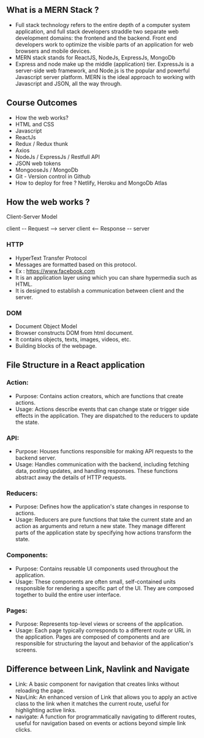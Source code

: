 ## What is a MERN Stack ?
- Full stack technology refers to the entire depth of a computer system application, and full stack developers straddle two separate web development domains: the frontend and the backend. Front end developers work to optimize the visible parts of an application for web browsers and mobile devices.
- MERN stack stands for ReactJS, NodeJs, ExpressJs, MongoDb
- Express and node make up the middle (application) tier. ExpressJs is a server-side web framework, and Node.js is the popular and powerful Javascript server platform. MERN is the ideal approach to working with Javascript and JSON, all the way through.


## Course Outcomes
- How the web works?
- HTML and CSS
- Javascript
- ReactJs
- Redux / Redux thunk
- Axios
- NodeJs / ExpressJs / Restfull API
- JSON web tokens
- MongooseJs / MongoDb
- Git - Version control in Github
- How to deploy for free ? Netlify, Heroku and MongoDb Atlas


## How the web works ?
Client-Server Model

client -- Request --> server
client <-- Response -- server


### HTTP
- HyperText Transfer Protocol
- Messages are formatted based on this protocol.
- Ex : https://www.facebook.com
- It is an application layer using which you can share hypermedia such as HTML.
- It is designed to establish a communication between client and the server.


### DOM
- Document Object Model
- Browser constructs DOM from html document.
- It contains objects, texts, images, videos, etc.
- Building blocks of the webpage.


## File Structure in a React application
### Action:
- Purpose: Contains action creators, which are functions that create actions.
- Usage: Actions describe events that can change state or trigger side effects in the application. They are dispatched to the reducers to update the state.


### API:
- Purpose: Houses functions responsible for making API requests to the backend server.
- Usage: Handles communication with the backend, including fetching data, posting updates, and handling responses. These functions abstract away the details of HTTP requests.


### Reducers:
- Purpose: Defines how the application's state changes in response to actions.
- Usage: Reducers are pure functions that take the current state and an action as arguments and return a new state. They manage different parts of the application state by specifying how actions transform the state.


### Components:
- Purpose: Contains reusable UI components used throughout the application.
- Usage: These components are often small, self-contained units responsible for rendering a specific part of the UI. They are composed together to build the entire user interface.


### Pages:
- Purpose: Represents top-level views or screens of the application.
- Usage: Each page typically corresponds to a different route or URL in the application. Pages are composed of components and are responsible for structuring the layout and behavior of the application's screens.



## Difference between Link, Navlink and Navigate
- Link: A basic component for navigation that creates links without reloading the page.
- NavLink: An enhanced version of Link that allows you to apply an active class to the link when it matches the current route, useful for highlighting active links.
- navigate: A function for programmatically navigating to different routes, useful for navigation based on events or actions beyond simple link clicks.